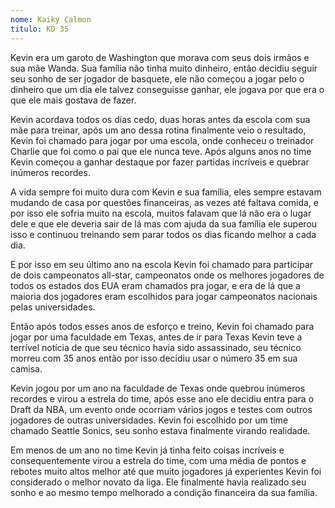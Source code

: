 ```yaml
---
nome: Kaiky Calmon
titulo: KD 35
---
```


Kevin era um garoto de Washington que morava com seus dois irmãos e sua mãe Wanda. Sua família não tinha muito dinheiro, então decidiu seguir seu sonho de ser jogador de basquete, ele não começou a jogar pelo o dinheiro que um dia ele talvez conseguisse ganhar, ele jogava por que era o que ele mais gostava de fazer.

Kevin acordava todos os dias cedo, duas horas antes da escola com sua mãe para treinar, após um ano dessa rotina finalmente veio o resultado, Kevin foi chamado para jogar por uma escola, onde conheceu o treinador Charlie que foi como o pai que ele nunca teve. Após alguns anos no time Kevin começou a ganhar destaque por fazer partidas incríveis e quebrar inúmeros recordes.

A vida sempre foi muito dura com Kevin e sua família, eles sempre estavam mudando de casa por questões financeiras, as vezes até faltava comida, e por isso ele sofria muito na escola, muitos falavam que lá não era o lugar dele e que ele deveria sair de lá mas com ajuda da sua família ele superou isso e continuou treinando sem parar todos os dias ficando melhor a cada dia.

E por isso em seu último ano na escola Kevin foi chamado para participar de dois campeonatos all-star, campeonatos onde os melhores jogadores de todos os estados dos EUA eram chamados pra jogar, e era de lá que a maioria dos jogadores eram escolhidos para jogar campeonatos nacionais pelas universidades.

Então após todos esses anos de esforço e treino, Kevin foi chamado para jogar por uma faculdade em Texas, antes de ir para Texas Kevin teve a terrível notícia de que seu técnico havia sido assassinado, seu técnico morreu com 35 anos então por isso decidiu usar o número 35 em sua camisa.

Kevin jogou por um ano na faculdade de Texas onde quebrou inúmeros recordes e virou a estrela do time, após esse ano ele decidiu entra para o Draft da NBA, um evento onde ocorriam vários jogos e testes com outros jogadores de outras universidades. Kevin foi escolhido por um time chamado Seattle Sonics, seu sonho estava finalmente virando realidade.

Em menos de um ano no time Kevin já tinha feito coisas incríveis e consequentemente virou a estrela do time, com uma média de pontos e rebotes muito altos melhor até que muito jogadores já experientes Kevin foi considerado o melhor novato da liga. Ele finalmente havia realizado seu sonho e ao mesmo tempo melhorado a condição financeira da sua família.

